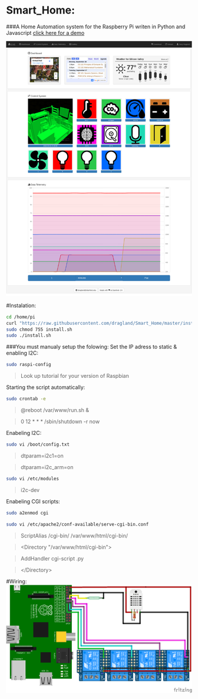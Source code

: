 # Smart_Home: 
###A Home Automation system for the Raspberry Pi writen in Python and Javascript
[click here for a demo](https://htmlpreview.github.io/?https://github.com/dragland/Smart_Home/blob/master/html/index.html)

![alt text](https://raw.githubusercontent.com/dragland/Smart_Home/master/html/res/github/screen.png "Smart_Home")

#Instalation:

```bash
cd /home/pi
curl "https://raw.githubusercontent.com/dragland/Smart_Home/master/install.sh" > install.sh
sudo chmod 755 install.sh
sudo ./install.sh
```

###You must manualy setup the folowing:
Set the IP adress to static & enabling I2C:

```bash
sudo raspi-config
```

>Look up tutorial for your version of Raspbian

Starting the script automatically:

```bash
sudo crontab -e
```

>@reboot /var/www/run.sh &

>0 12 * * * /sbin/shutdown -r now

Enabeling I2C:

```bash
sudo vi /boot/config.txt
```

>dtparam=i2c1=on

>dtparam=i2c_arm=on

```bash
sudo vi /etc/modules
```

>i2c-dev

Enabeling CGI scripts:

```bash
sudo a2enmod cgi
```

```bash
sudo vi /etc/apache2/conf-available/serve-cgi-bin.conf 
```

>ScriptAlias /cgi-bin/ /var/www/html/cgi-bin/

>&lt;Directory "/var/www/html/cgi-bin"&gt;

>	AddHandler cgi-script .py

>&lt;/Directory&gt;

#Wiring:
![alt text](https://raw.githubusercontent.com/dragland/Smart_Home/master/html/res/github/wiring.png "Smart_Home")